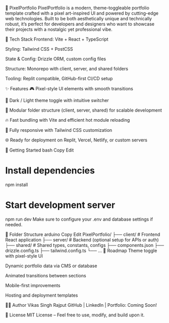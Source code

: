 🎨 PixelPortfolio
PixelPortfolio is a modern, theme-toggleable portfolio template crafted with a pixel art-inspired UI and powered by cutting-edge web technologies. Built to be both aesthetically unique and technically robust, it’s perfect for developers and designers who want to showcase their projects with a nostalgic yet professional vibe.

🔧 Tech Stack
Frontend: Vite + React + TypeScript

Styling: Tailwind CSS + PostCSS

State & Config: Drizzle ORM, custom config files

Structure: Monorepo with client, server, and shared folders

Tooling: Replit compatible, GitHub-first CI/CD setup

✨ Features
🎮 Pixel-style UI elements with smooth transitions

🌙 Dark / Light theme toggle with intuitive switcher

📁 Modular folder structure (client, server, shared) for scalable development

🔥 Fast bundling with Vite and efficient hot module reloading

💅 Fully responsive with Tailwind CSS customization

🌐 Ready for deployment on Replit, Vercel, Netlify, or custom servers

🚀 Getting Started
bash
Copy
Edit
# Install dependencies
npm install

# Start development server
npm run dev
Make sure to configure your .env and database settings if needed.

📁 Folder Structure
arduino
Copy
Edit
PixelPortfolio/
├── client/         # Frontend React application
├── server/         # Backend (optional setup for APIs or auth)
├── shared/         # Shared types, constants, configs
├── components.json
├── drizzle.config.ts
├── tailwind.config.ts
└── ...
📌 Roadmap
 Theme toggle with pixel-style UI

 Dynamic portfolio data via CMS or database

 Animated transitions between sections

 Mobile-first improvements

 Hosting and deployment templates

🧑‍💻 Author
Vikas Singh Rajput
GitHub | LinkedIn | Portfolio: Coming Soon!

📄 License
MIT License – Feel free to use, modify, and build upon it.
